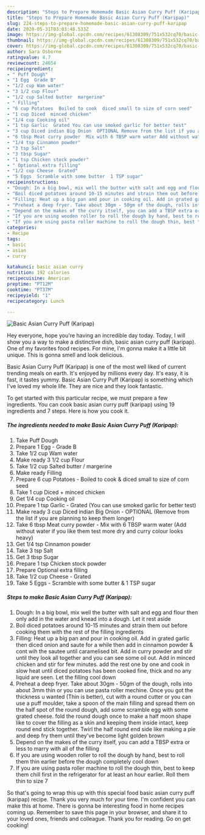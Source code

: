 ```yaml
---
description: "Steps to Prepare Homemade Basic Asian Curry Puff (Karipap)"
title: "Steps to Prepare Homemade Basic Asian Curry Puff (Karipap)"
slug: 224-steps-to-prepare-homemade-basic-asian-curry-puff-karipap
date: 2020-05-31T03:03:48.533Z
image: https://img-global.cpcdn.com/recipes/61308309/751x532cq70/basic-asian-curry-puff-karipap-recipe-main-photo.jpg
thumbnail: https://img-global.cpcdn.com/recipes/61308309/751x532cq70/basic-asian-curry-puff-karipap-recipe-main-photo.jpg
cover: https://img-global.cpcdn.com/recipes/61308309/751x532cq70/basic-asian-curry-puff-karipap-recipe-main-photo.jpg
author: Sara Osborne
ratingvalue: 4.7
reviewcount: 24654
recipeingredient:
- " Puff Dough"
- "1 Egg  Grade B"
- "1/2 cup Wam water"
- "3 1/2 cup Flour"
- "1/2 cup Salted butter  margerine"
- " Filling"
- "6 cup Potatoes  Boiled to cook  diced small to size of corn seed"
- "1 cup Diced  minced chicken"
- "1/4 cup Cooking oil"
- "1 tsp Garlic  Grated You can use smoked garlic for better test"
- "3 cup Diced indian Big Onion  OPTIONAL Remove from the list if you are planning to keep them longer"
- "6 tbsp Meat curry powder  Mix with 6 TBSP warm water Add without water if you like them test more dry and curry colour looks  heavy"
- "1/4 tsp Cinnamon powder"
- "3 tsp Salt"
- "3 tbsp Sugar"
- "1 tsp Chicken stock powder"
- " Optional extra filling"
- "1/2 cup Cheese  Grated"
- "5 Eggs  Scramble with some butter  1 TSP sugar"
recipeinstructions:
- "Dough: In a big bowl, mix well the butter with salt and egg and flour then only add in the water and knead into a dough. Let it rest aside"
- "Boil diced potatoes around 10-15 minutes and strain them out before cooking them with the rest of the filling ingredients"
- "Filling: Heat up a big pan and pour in cooking oil. Add in grated garlic then diced onion and saute for a while then add in cinnamon powder &amp; cont wih the sautee until caramelised bit. Add in curry powder and stir until they look all together and you can see some oil out. Add in minced chicken and stir for few minutes. add the rest one by one and cook in slow heat until diced potatoes has been cooked fine, thick and no any liquid are seen. Let the filling cool down"
- "Preheat a deep fryer. Take about 30gm - 50gm of the dough, rolls into about 3mm thin or you can use pasta roller mechine. Once you got the thickness u wanted (Thin is better), cut with a round cutter or you can use a puff moulder, take a spoon of the main filling and spread them on the half spot of the round dough, add some scramble egg with some grated cheese. fold the round dough once to make a half moon shape like to cover the filling as a skin and keeping them inside intact, keep round end stick together. Twirl the half round end side like making a pie and deep fry them until they&#39;ve become light golden brown"
- "Depend on the makes of the curry itself, you can add a TBSP extra or less to marry with all of the filling"
- "If you are using wooden roller to roll the dough by hand, best to roll them thin earlier before the dough completely cool down"
- "If you are using pasta roller machine to roll the dough thin, best to keep them chill first in the refrigerator for at least an hour earlier. Roll them thin to size 7"
categories:
- Recipe
tags:
- basic
- asian
- curry

katakunci: basic asian curry 
nutrition: 192 calories
recipecuisine: American
preptime: "PT12M"
cooktime: "PT37M"
recipeyield: "1"
recipecategory: Lunch

---
```



![Basic Asian Curry Puff (Karipap)](https://img-global.cpcdn.com/recipes/61308309/751x532cq70/basic-asian-curry-puff-karipap-recipe-main-photo.jpg)

Hey everyone, hope you're having an incredible day today. Today, I will show you a way to make a distinctive dish, basic asian curry puff (karipap). One of my favorites food recipes. For mine, I'm gonna make it a little bit unique. This is gonna smell and look delicious.



Basic Asian Curry Puff (Karipap) is one of the most well liked of current trending meals on earth. It's enjoyed by millions every day. It's easy, it is fast, it tastes yummy. Basic Asian Curry Puff (Karipap) is something which I've loved my whole life. They are nice and they look fantastic.


To get started with this particular recipe, we must prepare a few ingredients. You can cook basic asian curry puff (karipap) using 19 ingredients and 7 steps. Here is how you cook it.

<!--inarticleads1-->

##### The ingredients needed to make Basic Asian Curry Puff (Karipap):

1. Take  Puff Dough
1. Prepare 1 Egg - Grade B
1. Take 1/2 cup Wam water
1. Make ready 3 1/2 cup Flour
1. Take 1/2 cup Salted butter / margerine
1. Make ready  Filling
1. Prepare 6 cup Potatoes - Boiled to cook &amp; diced small to size of corn seed
1. Take 1 cup Diced + minced chicken
1. Get 1/4 cup Cooking oil
1. Prepare 1 tsp Garlic - Grated (You can use smoked garlic for better test)
1. Make ready 3 cup Diced indian Big Onion - OPTIONAL (Remove from the list if you are planning to keep them longer)
1. Take 6 tbsp Meat curry powder - Mix with 6 TBSP warm water (Add without water if you like them test more dry and curry colour looks  heavy)
1. Get 1/4 tsp Cinnamon powder
1. Take 3 tsp Salt
1. Get 3 tbsp Sugar
1. Prepare 1 tsp Chicken stock powder
1. Prepare  Optional extra filling
1. Take 1/2 cup Cheese - Grated
1. Take 5 Eggs - Scramble with some butter &amp; 1 TSP sugar




<!--inarticleads2-->

##### Steps to make Basic Asian Curry Puff (Karipap):

1. Dough: In a big bowl, mix well the butter with salt and egg and flour then only add in the water and knead into a dough. Let it rest aside
1. Boil diced potatoes around 10-15 minutes and strain them out before cooking them with the rest of the filling ingredients
1. Filling: Heat up a big pan and pour in cooking oil. Add in grated garlic then diced onion and saute for a while then add in cinnamon powder &amp; cont wih the sautee until caramelised bit. Add in curry powder and stir until they look all together and you can see some oil out. Add in minced chicken and stir for few minutes. add the rest one by one and cook in slow heat until diced potatoes has been cooked fine, thick and no any liquid are seen. Let the filling cool down
1. Preheat a deep fryer. Take about 30gm - 50gm of the dough, rolls into about 3mm thin or you can use pasta roller mechine. Once you got the thickness u wanted (Thin is better), cut with a round cutter or you can use a puff moulder, take a spoon of the main filling and spread them on the half spot of the round dough, add some scramble egg with some grated cheese. fold the round dough once to make a half moon shape like to cover the filling as a skin and keeping them inside intact, keep round end stick together. Twirl the half round end side like making a pie and deep fry them until they&#39;ve become light golden brown
1. Depend on the makes of the curry itself, you can add a TBSP extra or less to marry with all of the filling
1. If you are using wooden roller to roll the dough by hand, best to roll them thin earlier before the dough completely cool down
1. If you are using pasta roller machine to roll the dough thin, best to keep them chill first in the refrigerator for at least an hour earlier. Roll them thin to size 7




So that's going to wrap this up with this special food basic asian curry puff (karipap) recipe. Thank you very much for your time. I'm confident you can make this at home. There is gonna be interesting food in home recipes coming up. Remember to save this page in your browser, and share it to your loved ones, friends and colleague. Thank you for reading. Go on get cooking!
